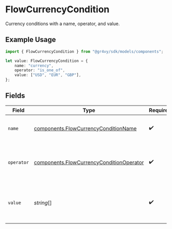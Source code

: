 # FlowCurrencyCondition

Currency conditions with a name, operator, and value.

## Example Usage

```typescript
import { FlowCurrencyCondition } from "@gr4vy/sdk/models/components";

let value: FlowCurrencyCondition = {
    name: "currency",
    operator: "is_one_of",
    value: ["USD", "EUR", "GBP"],
};
```

## Fields

| Field                                                                                                | Type                                                                                                 | Required                                                                                             | Description                                                                                          | Example                                                                                              |
| ---------------------------------------------------------------------------------------------------- | ---------------------------------------------------------------------------------------------------- | ---------------------------------------------------------------------------------------------------- | ---------------------------------------------------------------------------------------------------- | ---------------------------------------------------------------------------------------------------- |
| `name`                                                                                               | [components.FlowCurrencyConditionName](../../models/components/flowcurrencyconditionname.md)         | :heavy_check_mark:                                                                                   | The type of match made for this rule.                                                                | currency                                                                                             |
| `operator`                                                                                           | [components.FlowCurrencyConditionOperator](../../models/components/flowcurrencyconditionoperator.md) | :heavy_check_mark:                                                                                   | The comparison to make on the currency code `value`.                                                 | is_one_of                                                                                            |
| `value`                                                                                              | *string*[]                                                                                           | :heavy_check_mark:                                                                                   | Currency ISO codes to compare the transaction to.                                                    | [<br/>"USD",<br/>"EUR",<br/>"GBP"<br/>]                                                              |